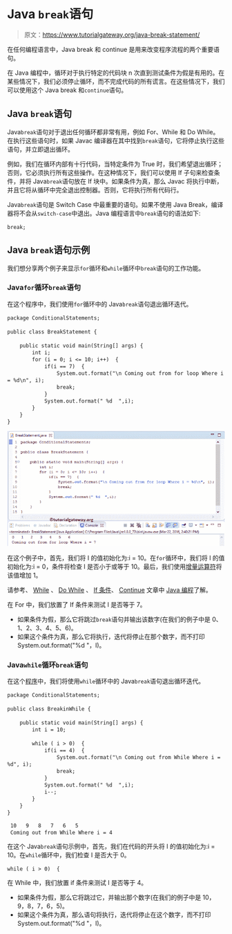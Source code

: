 # Java `break`语句

> 原文：<https://www.tutorialgateway.org/java-break-statement/>

在任何编程语言中，Java break 和 continue 是用来改变程序流程的两个重要语句。

在 Java 编程中，循环对于执行特定的代码块 n 次直到测试条件为假是有用的。在某些情况下，我们必须停止循环，而不完成代码的所有谎言。在这些情况下，我们可以使用这个 Java break 和`continue`语句。

## Java `break`语句

Java`break`语句对于退出任何循环都非常有用，例如 For、While 和 Do While。在执行这些语句时，如果 Javac 编译器在其中找到`break`语句，它将停止执行这些语句，并立即退出循环。

例如，我们在循环内部有十行代码，当特定条件为 True 时，我们希望退出循环；否则，它必须执行所有这些操作。在这种情况下，我们可以使用 If 子句来检查条件，并将 Java`break`语句放在 If 块中。如果条件为真，那么 Javac 将执行中断，并且它将从循环中完全退出控制器。否则，它将执行所有代码行。

Java`break`语句是 Switch Case 中最重要的语句。如果不使用 Java Break，编译器将不会从`switch-case`中退出。Java 编程语言中`break`语句的语法如下:

```
break;
```

## Java `break`语句示例

我们想分享两个例子来显示`for`循环和`while`循环中`break`语句的工作功能。

### Java`for`循环`break`语句

在这个程序中，我们使用`for`循环中的 Java`break`语句退出循环迭代。

```
package ConditionalStatements;

public class BreakStatement {

	public static void main(String[] args) {
		int i;
		for (i = 0; i <= 10; i++)  {
			if(i == 7)  {
				System.out.format("\n Coming out from for loop Where i = %d\n", i);
				break;
			}
			System.out.format(" %d  ",i);
		}
	}
}
```

![Java Break Statement 0](img/b86a1b5dd6ab75ccb6583c9164695022.png)

在这个例子中，首先，我们将 I 的值初始化为:i = 10。在`for`循环中，我们将 I 的值初始化为:i = 0，条件将检查 I 是否小于或等于 10。最后，我们使用[增量运算符](https://www.tutorialgateway.org/increment-and-decrement-operators-in-java/)将该值增加 1。

请参考、 [While](https://www.tutorialgateway.org/java-while-loop/) 、 [Do While](https://www.tutorialgateway.org/java-do-while-loop/) 、 [If 条件](https://www.tutorialgateway.org/java-if-statement/)、 [Continue](https://www.tutorialgateway.org/java-continue-statement/) 文章中 [Java 编程](https://www.tutorialgateway.org/java-tutorial/)了解。

在 For 中，我们放置了 If 条件来测试 I 是否等于 7。

*   如果条件为假，那么它将跳过`break`语句并输出该数字(在我们的例子中是 0、1、2、3、4、5、6)。
*   如果这个条件为真，那么它将执行，迭代将停止在那个数字，而不打印 System.out.format("%d "，I)。

### Java`while`循环`break`语句

在这个[程序](https://www.tutorialgateway.org/learn-java-programs/)中，我们将使用`while`循环中的 Java`break`语句退出循环迭代。

```
package ConditionalStatements;

public class BreakinWhile {

	public static void main(String[] args) {
		int i = 10;

		while ( i > 0)  {
			if(i == 4)  {
				System.out.format("\n Coming out from While Where i = %d", i);
				break;
			}
			System.out.format(" %d  ",i);
			i--;
		}
	}
}
```

```
 10   9   8   7   6   5  
 Coming out from While Where i = 4
```

在这个 Java`break`语句示例中，首先，我们在代码的开头将 I 的值初始化为:i = 10。在`while`循环中，我们检查 I 是否大于 0。

```
while ( i > 0)  {
```

在 While 中，我们放置 if 条件来测试 I 是否等于 4。

*   如果条件为假，那么它将跳过它，并输出那个数字(在我们的例子中是 10，9，8，7，6，5)。
*   如果这个条件为真，那么语句将执行，迭代将停止在这个数字，而不打印 System.out.format("%d "，I)。